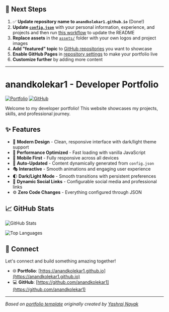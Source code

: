## 🚀 Next Steps

1. ✅ **Update repository name to `anandkolekar1.github.io`** (Done!)
2. **Update [`config.json`](https://github.com/anandkolekar1/anandkolekar1.github.io/blob/main/config.json)** with your personal information, experience, and projects and then run [this workflow](https://github.com/anandkolekar1/anandkolekar1.github.io/actions/workflows/update-readme.yml) to update the README
3. **Replace assets** in the [`assets/`](https://github.com/anandkolekar1/anandkolekar1.github.io/tree/main/assets/) folder with your own logos and project images
4. **Add "featured" topic** to [GitHub repositories](https://github.com/anandkolekar1?tab=repositories) you want to showcase
5. **Enable GitHub Pages** in [repository settings](https://github.com/anandkolekar1/anandkolekar1.github.io/settings/pages) to make your portfolio live
6. **Customize further** by adding more content

---

# anandkolekar1 - Developer Portfolio

<div align="left">
  
[![Portfolio](https://img.shields.io/badge/🌐_Visit_Portfolio-Live-brightgreen?style=for-the-badge)](https://anandkolekar1.github.io)
[![GitHub](https://img.shields.io/badge/GitHub-Profile-181717?style=for-the-badge&logo=github)](https://github.com/anandkolekar1)

</div>

Welcome to my developer portfolio! This website showcases my projects, skills, and professional journey.

## ✨ Features

- 🎨 **Modern Design** - Clean, responsive interface with dark/light theme support
- 🚀 **Performance Optimized** - Fast loading with vanilla JavaScript
- 📱 **Mobile First** - Fully responsive across all devices
- 🔄 **Auto-Updated** - Content dynamically generated from `config.json`
- 🎭 **Interactive** - Smooth animations and engaging user experience
- 🌓 **Dark/Light Mode** - Smooth transitions with persistent preferences
- 🔗 **Dynamic Social Links** - Configurable social media and professional links
- ⚙️ **Zero Code Changes** - Everything configured through JSON

## 📈 GitHub Stats

<div align="left">

![GitHub Stats](https://github-readme-stats.vercel.app/api?username=anandkolekar1&theme=dark&hide_border=true&include_all_commits=true&count_private=true)

![Top Languages](https://github-readme-stats.vercel.app/api/top-langs/?username=anandkolekar1&theme=dark&hide_border=true&include_all_commits=true&count_private=true&layout=compact)

</div>

## 🤝 Connect

Let's connect and build something amazing together!

- 🌐 **Portfolio**: [https://anandkolekar1.github.io](https://anandkolekar1.github.io)
- 💻 **GitHub**: [https://github.com/anandkolekar1](https://github.com/anandkolekar1)

---

*Based on [portfolio template](https://github.com/yashrajnayak/developer-portfolio) originally created by [Yashraj Nayak](https://github.com/yashrajnayak)*